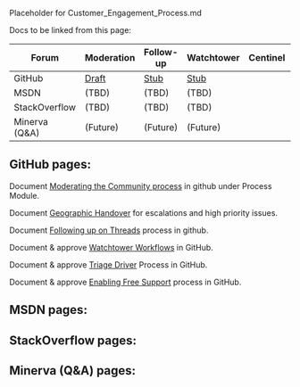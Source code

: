 Placeholder for Customer_Engagement_Process.md

Docs to be linked from this page:

| Forum | Moderation | Follow-up | Watchtower | Centinel | Handover |
|--|--|--|--|--|--|
| GitHub | [Draft](../Community_101/Processes/moderating_community.md) | [Stub](../Community_101/Processes/thread_follow-up.md) | [Stub](../Community_101/Processes/moderating_community.md) |
| MSDN | (TBD) | (TBD) | (TBD) |
| StackOverflow | (TBD) | (TBD) | (TBD) |
| Minerva (Q&A) | (Future) | (Future) | (Future)



## GitHub pages:

Document [Moderating the Community process](../Community_101/Processes/moderating_community.md) in github under Process Module.


Document [Geographic Handover](../Community_101/Processes/geographic_handover.md) for escalations and high priority issues.


Document [Following up on Threads](../Community_101/Processes/thread_follow-up.md) process in github.


Document & approve [Watchtower Workflows](../Community_101/Processes/watchtower_workflow.md) in GitHub.


Document & approve [Triage Driver](../Community_101/Processes/triage_driver.md) Process in GitHub.


Document & approve [Enabling Free Support](../Community_101/Processes/enabling_free_support.md) process in GitHub.

## MSDN pages:


## StackOverflow pages:

## Minerva (Q&A) pages:
